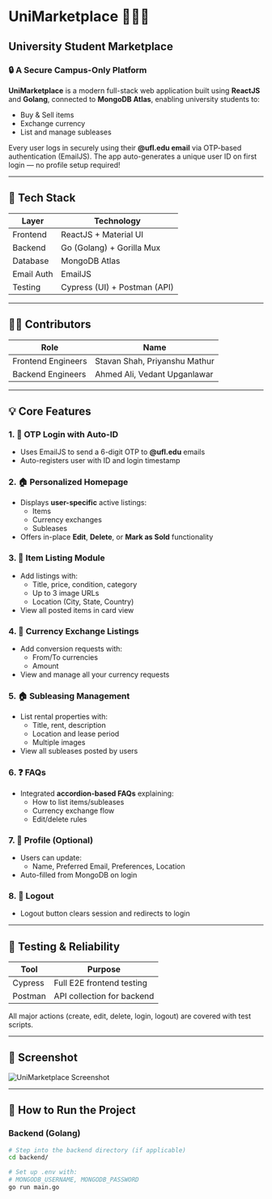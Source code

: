 # UniMarketplace 🧑‍🎓🛒

## University Student Marketplace

### 🔒 A Secure Campus-Only Platform  
**UniMarketplace** is a modern full-stack web application built using **ReactJS** and **Golang**, connected to **MongoDB Atlas**, enabling university students to:
- Buy & Sell items
- Exchange currency
- List and manage subleases

Every user logs in securely using their **@ufl.edu email** via OTP-based authentication (EmailJS). The app auto-generates a unique user ID on first login — no profile setup required!

---

## 🔧 Tech Stack

| Layer      | Technology                    |
|------------|-------------------------------|
| Frontend   | ReactJS + Material UI         |
| Backend    | Go (Golang) + Gorilla Mux     |
| Database   | MongoDB Atlas                 |
| Email Auth | EmailJS                       |
| Testing    | Cypress (UI) + Postman (API)  |

---

## 👨‍💻 Contributors

| Role              | Name                     |
|-------------------|--------------------------|
| Frontend Engineers| Stavan Shah, Priyanshu Mathur |
| Backend Engineers | Ahmed Ali, Vedant Upganlawar |

---

## 💡 Core Features

### 1. 🔐 OTP Login with Auto-ID
- Uses EmailJS to send a 6-digit OTP to **@ufl.edu** emails
- Auto-registers user with ID and login timestamp

### 2. 🏠 Personalized Homepage
- Displays **user-specific** active listings:
  - Items
  - Currency exchanges
  - Subleases
- Offers in-place **Edit**, **Delete**, or **Mark as Sold** functionality

### 3. 🛒 Item Listing Module
- Add listings with:
  - Title, price, condition, category
  - Up to 3 image URLs
  - Location (City, State, Country)
- View all posted items in card view

### 4. 💱 Currency Exchange Listings
- Add conversion requests with:
  - From/To currencies
  - Amount
- View and manage all your currency requests

### 5. 🏠 Subleasing Management
- List rental properties with:
  - Title, rent, description
  - Location and lease period
  - Multiple images
- View all subleases posted by users

### 6. ❓ FAQs
- Integrated **accordion-based FAQs** explaining:
  - How to list items/subleases
  - Currency exchange flow
  - Edit/delete rules

### 7. 👤 Profile (Optional)
- Users can update:
  - Name, Preferred Email, Preferences, Location
- Auto-filled from MongoDB on login

### 8. 🚪 Logout
- Logout button clears session and redirects to login

---

## 🧪 Testing & Reliability

| Tool     | Purpose                     |
|----------|-----------------------------|
| Cypress  | Full E2E frontend testing    |
| Postman  | API collection for backend   |

All major actions (create, edit, delete, login, logout) are covered with test scripts.

---

## 📸 Screenshot

![UniMarketplace Screenshot](./Screenshot%202025-04-21%20194852.jpg)

---

## 🚀 How to Run the Project

### Backend (Golang)

```bash
# Step into the backend directory (if applicable)
cd backend/

# Set up .env with:
# MONGODB_USERNAME, MONGODB_PASSWORD
go run main.go
